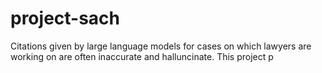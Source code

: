 # project-sach
Citations given by large language models for cases on which lawyers are working on are often inaccurate and halluncinate. This project p
